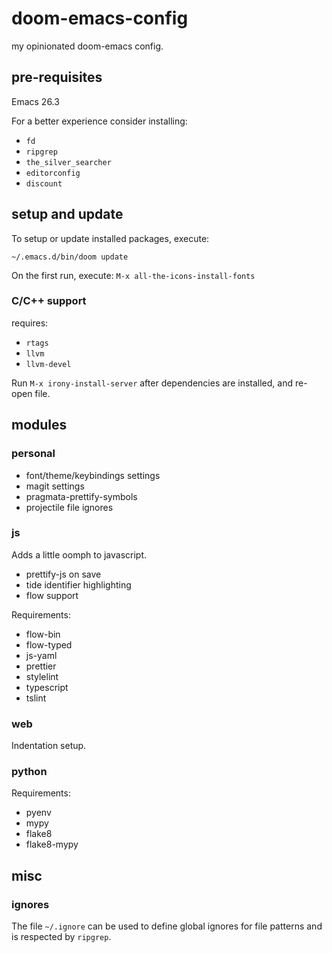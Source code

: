 # doom-emacs-config

my opinionated doom-emacs config.

## pre-requisites

Emacs 26.3

For a better experience consider installing:

- `fd`
- `ripgrep`
- `the_silver_searcher`
- `editorconfig`
- `discount`

## setup and update

To setup or update installed packages, execute:

```
~/.emacs.d/bin/doom update
```

On the first run, execute: `M-x all-the-icons-install-fonts`

### C/C++ support

requires:

- `rtags`
- `llvm`
- `llvm-devel`

Run `M-x irony-install-server` after dependencies are installed, and re-open file.

## modules

### personal

- font/theme/keybindings settings
- magit settings
- pragmata-prettify-symbols
- projectile file ignores

### js

Adds a little oomph to javascript.

- prettify-js on save
- tide identifier highlighting
- flow support

Requirements:

- flow-bin
- flow-typed
- js-yaml
- prettier
- stylelint
- typescript
- tslint

### web

Indentation setup.

### python

Requirements:

- pyenv
- mypy
- flake8
- flake8-mypy

## misc

### ignores

The file `~/.ignore` can be used to define global ignores for file patterns and
is respected by `ripgrep`.
